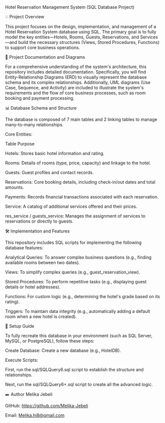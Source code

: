 Hotel Reservation Management System (SQL Database Project)

💡 Project Overview

This project focuses on the design, implementation, and management of a Hotel Reservation System database using SQL. 
The primary goal is to fully model the key entities—Hotels, Rooms, Guests, Reservations, and Services—and build the necessary structures (Views, Stored Procedures, Functions) to support core business operations.

📄 Project Documentation and Diagrams

For a comprehensive understanding of the system's architecture, this repository includes detailed documentation. 
Specifically, you will find Entity-Relationship Diagrams (ERD) to visually represent the database schema and its complex relationships. 
Additionally, UML diagrams (Use Case, Sequence, and Activity) are included to illustrate the system's requirements and the flow of core business processes, such as room booking and payment processing.

📊 Database Schema and Structure

The database is composed of 7 main tables and 2 linking tables to manage many-to-many relationships.

Core Entities:

Table	Purpose

Hotels: Stores basic hotel information and rating.

Rooms: Details of rooms (type, price, capacity) and linkage to the hotel.

Guests: Guest profiles and contact records.

Reservations: Core booking details, including check-in/out dates and total amounts.

Payments: Records financial transactions associated with each reservation.

Service: A catalog of additional services offered and their prices.

res_service / guests_service: Manages the assignment of services to reservations or directly to guests.

🛠️ Implementation and Features

This repository includes SQL scripts for implementing the following database features:

Analytical Queries: To answer complex business questions (e.g., finding available rooms between two dates).

Views: To simplify complex queries (e.g., guest_reservation_view).

Stored Procedures: To perform repetitive tasks (e.g., displaying guest details or hotel addresses).

Functions: For custom logic (e.g., determining the hotel's grade based on its rating).

Triggers: To maintain data integrity (e.g., automatically adding a default room when a new hotel is created).

🚀 Setup Guide

To fully recreate this database in your environment (such as SQL Server, MySQL, or PostgreSQL), follow these steps:

Create Database: Create a new database (e.g., HotelDB).

Execute Scripts:

First, run the sql/SQLQuery6.sql script to establish the structure and relationships.

Next, run the sql/SQLQuery6+.sql script to create all the advanced logic.

✒️ Author
Melika Jebeli

GitHub: https://github.com/Melika-Jebeli

Email: Melika.hj8@gmail.com
